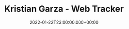---
layout: blocks
title: Kristian Garza - Web Tracker
date: 2022-01-22T23:00:00.000+00:00
type: "design"
page_sections:
- template: content-feature
  block: hero-1
  slug: intro
  heading: Creating a Web tracker
- template: content-feature
  block: feature-no-image
  slug: context
  content:  |
    We identified a problem where the usage processing metrics were seeing very low adoption by repository administrators, who use this service to capture metrics according to the COUNTER Code of Practice.
  # image:
  #   image: "/uploads/2022/02/19/designsprint-eosc Medium.png"
  #   alt_text: Product Shot
  background_image: "/uploads/2018/06/21/hero-2-bg Medium.png"
- template: content-feature
  block: role
  slug: role
  columns: 
  - headline: My Contribution
    content:
    - UX research  
    - Product Design
  - headline: The Team
    content: 
    - 1 x Product Designer  
    - 1 x Project Manager  
    - 2 x Developers  
  - headline: Year
    content: 
     - 2023
- template: content-feature
  block: feature-no-image
  # media_alignment: right
  slug: research-methodology
  headline: Research Methodology
  content: |
    We initiated the project with a survey, conducted among key stakeholders, to ascertain the main difficulties associated with the current usage processing service, and to gauge the technical capabilities within the stakeholder groups. The survey, distributed across multiple networks and mediums, garnered 85 responses.
  # media:
  #   image: "/uploads/2022/02/19/survey-web-tracker Medium.png"
  #   alt_text: Discovery
- template: content-feature
  block: feature-no-image
  media_alignment: Right
  slug: research-methodology-2
  headline: 
  content: |
    Based on the survey results, I drafted a potential design solution addressing the issues revealed by the survey. I then used a Request for Comments (RFC) feedback collection method via Productboard to gain feedback on the initial solution from DataCite's community members.
    Analysis of both the survey results and RFC feedback enabled us to generate an MVP. An Expert Walkthrough was later conducted to validate the interaction design of the web tracker, with participation from 10 experts.

  # media:
  #   image: "/uploads/2022/02/19/designsprint-eosc Medium.png"
  #   alt_text: Idea Validation
# - template: content-feature
#   block: media-1
#   slug: media-tracker
#   image: "/uploads/2022/02/19/gherkin-web-tracker Medium.png"
#   caption: Design
- template: content-feature
  block: media-1
  slug: survey-results
  image: "https://i.imgur.com/VdEpClk.png"
  caption: Survey Results
- template: content-feature
  block: stats-column-1
  slug: findings
  headline: Findings
  col_1:
    headline: 01 Resourcing
    content: Cost of implementation was the main factor behind the lack of adoption
  col_2:
    headline: 02 Readiness 
    content: The organisation have low technical capabilities. A solution analogous to Google analytics would be welcomed.
  col_3:
    headline: 03 Projected Adoption 
    content: The RFC indicated that we could augment the adoption rate of our usage service by a factor of five.




- template: content-feature
  block: feature-no-image
  media_alignment: Right
  slug: insights-recommendations
  headline:  Insights and Recommendations 
  content: | 
    1. Development of a JavaScript web tracker, offering ease of implementation through a simple copy-paste mechanism.
    2. Inclusion of a series of validation checks to discourage misuse and enhance the system's robustness.
    3. Integration of the new solution with DataCite's existing user management system, Fabrica, to expedite user adoption.
    
  # media:
  #   image: "/uploads/2022/02/19/gherkin-web-tracker Medium.png"
  #   alt_text: Design
# - template: content-feature
#   block: media-1
#   slug: media-tracker
#   image: "/uploads/2022/02/19/gherkin-web-tracker Medium.png"
#   caption: Design
- template: content-feature
  block: feature-no-image
  media_alignment: Right
  slug:  ideation-implementation
  headline:  Ideation and Implementation
  content: | 
    1. I crafted a collection of wireframes in Figma for the prototype. Since the service is primarily developer-centric, I outlined a series of operational flows for the web tracker.
    2. I also conceived JavaScript interface snippets to provide a frictionless Developer Experience.
    3. The final deliverable comprised a Figma file and product specifications in Gherkin syntax, seamlessly transferred to the development team..
  # media:
  #   image: "/uploads/2022/02/19/figma-web-tracker Medium.png"
  #   alt_text: Solution Validation
- template: content-feature
  block: media-1
  slug: code
  image: "https://i.imgur.com/3J83ius.png"
  caption: code
- template: content-feature
  block: stats-column-1
  slug: Impact
  headline: Impact
  col_1:
    headline: 18% ⬇ HANDOVER
    content: The adoption of Gherkin syntax for product specification effectively reduced the handover time facilitating the developers' transition to Test-Driven Development (TDD).
  col_2:
    headline: ""
    content: ""
  col_3:
    headline: 3x sign-ins
    content: The refined process resulted in a threefold increase in user sign-ups for the new services.
- template: content-feature
  block: feature-no-image
  media_alignment: Right
  slug:  reflections
  headline:  Reflections
  content: | 
    Employing Gherkin for standardizing specifications proved immensely advantageous for our ongoing collaboration with the development team.
    Furthermore, the RFC methodology yielded valuable insights from community members, despite them not being direct users of the service, thus enriching our understanding of our broader user community.
  # media:
  #   image: "/uploads/2022/02/19/figma-web-tracker Medium.png"
  #   alt_text: Solution Validation
- template: content-feature
  block: cta-1
  slug: next
  content: "Go to Documentation"
  link: "https://support.datacite.org/docs/datacite-usage-tracker#processing-views-and-downloads"
- template: content-feature
  block: next-1
  slug: next
  headline: "Next Case Study"
  content: "Dashboard ➔"
  link: "/portfolio/case-ux-c.html"
---